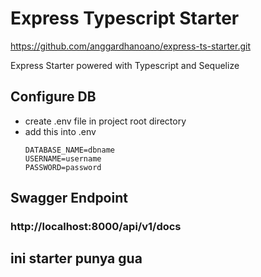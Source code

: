 # Express Typescript Starter

https://github.com/anggardhanoano/express-ts-starter.git

Express Starter powered with Typescript and Sequelize

## Configure DB

- create .env file in project root directory
- add this into .env
  ```
  DATABASE_NAME=dbname
  USERNAME=username
  PASSWORD=password
  ```

## Swagger Endpoint

### http://localhost:8000/api/v1/docs

## ini starter punya gua

